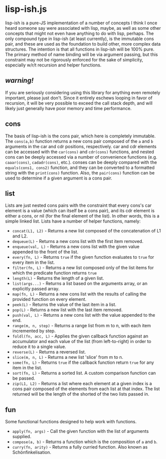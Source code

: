 # lisp-ish.js

lisp-ish is a pure-JS implementation of a number of concepts I think I once heard someone say were associated with lisp, maybe, as well as some other concepts that might not even have anything to do with lisp, perhaps. The only compound type in lisp-ish (at least currently), is the immutable cons pair, and these are used as the foundation to build other, more complex data structures. The intention is that all functions in lisp-ish will be 100% pure. The primary method of name binding will be via argument passing, but this constraint may not be rigorously enforced for the sake of simplicity, especially w/r/t recursion and helper functions.

## *warning!*

If you are seriously considering using this library for anything even remotely important, please just don't. Since it entirely eschews looping in favor of recursion, it will be very possible to exceed the call stack depth, and will likely just generally have poor memory and time performance.

## cons
The basis of lisp-ish is the cons pair, which here is completely immutable. The `cons(a,b)` function returns a new cons pair composed of the `a` and `b` arguments in the car and cdr positions, respectively. car and cdr elements can be accessed with the `car(cons)` and `cdr(cons)` functions, and nested cons can be deeply accessed via a number of convenience functions (e.g. `caaar(cons)`, `cadadr(cons)`, etc.). conses can be deeply compared with the `equals(cons1, cons2)` function, and they can be converted to a formatted string with the `print(cons)` function. Also, the `pair(cons)` function can be used to determine if a given argument is a cons pair.

## list
Lists are just nested cons pairs with the constraint that every cons's car element is a value (which can itself be a cons pair), and its cdr element is either a cons, or nil (for the final element of the list). In other words, this is a simple linked list. Lists have a number of helper functions, namely:
* `concat(L1, L2)` - Returns a new list composed of the concatenation of L1 and L2.
* `dequeue(L)` - Returns a new cons list with the first item removed.
* `enqueue(val, L)` - Returns a new cons list with the given value appended to the front of the list.
* `every(fn, L)` - Returns `true` if the given function evaluates to `true` for every item in the list.
* `filter(fn, L)` - Returns a new list composed only of the list items for which the predicate function returns `true`
* `length(L)` - Returns the length of a given list.
* `list(args...)` - Returns a list based on the arguments array, or an explicitly passed array.
* `map(fn, L)` - Returns a new cons list with the results of calling the provided function on every element.
* `peek(L)` - Returns the value of the last item in a list.
* `pop(L)` - Returns a new list with the last item removed.
* `push(val, L)` - Returns a new cons list with the value appended to the end.
* `range(m, n, step)` - Returns a range list from m to n, with each item incremented by step.
* `foldl(fn, acc, L)` - Applies the given callback function against an accumulator and each value of the list (from left-to-right) in order to reduce it to a single value.
* `reverse(L)` - Returns a reversed list.
* `slice(m, n, L)` - Returns a new list 'slice' from m to n.
* `some(fn, L)` - Returns `true` if the callback function return `true` for any item in the list.
* `sort(fn, L)` - Returns a sorted list. A custom comparison function can be passed.
* `zip(L1, L2)` - Returns a list where each element at a given index is a cons pair composed of the elements from each list at that index. The list returned will be the length of the shorted of the two lists passed in.

## fun
Some functional functions designed to help work with functions.
* `apply(fn, args)` - Call the given function with the list of arguments supplied.
* `compose(a, b)` - Returns a function which is the composition of `a` and `b`.
* `curry(fn, arity)` - Returns a fully curried function. Also known as Schönfinkelisation.
